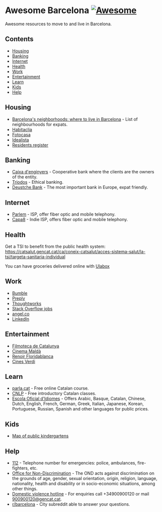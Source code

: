 # Awesome Barcelona [![Awesome](https://awesome.re/badge.svg)](https://awesome.re)

Awesome resources to move to and live in Barcelona.

<!--lint disable awesome-list-item-->
<!-- START doctoc generated TOC please keep comment here to allow auto update -->
<!-- DON'T EDIT THIS SECTION, INSTEAD RE-RUN doctoc TO UPDATE -->
## Contents

- [Housing](#housing)
- [Banking](#banking)
- [Internet](#internet)
- [Health](#health)
- [Work](#work)
- [Entertainment](#entertainment)
- [Learn](#learn)
- [Kids](#kids)
- [Help](#help)

<!-- END doctoc generated TOC please keep comment here to allow auto update -->
<!--lint enable awesome-list-item-->

## Housing

- [Barcelona's neighborhoods: where to live in Barcelona](https://www.expatica.com/es/moving/location/where-to-live-in-barcelona-101435/) - List of neighbourhoods for expats.
- [Habitaclia](https://english.habitaclia.com/rent-home-in-barcelona/province_barcelona-barcelones-area_6/buscardistrito.htm)
- [Fotocasa](https://www.fotocasa.es/en/rental/homes/barcelona-capital/all-zones/l?latitude=41.3854&longitude=2.1775&combinedLocationIds=724,9,8,232,376,8019,0,0,0)
- [Idealista](https://www.idealista.com/en/alquiler-viviendas/barcelona-barcelona/)
- [Residents register](https://ajuntament.barcelona.cat/novaciutadania/en/residents-register)

## Banking

- [Caixa d'enginyers](https://www.caixaenginyers.com/) - Cooperative bank where the clients are the owners of the entity.
- [Triodos](https://www.triodos.es/) - Ethical banking.
- [Deustche Bank](https://www.deutsche-bank.es/pbc/data/en/en-index.html) - The most important bank in Europe, expat friendly.

## Internet

- [Parlem](https://parlem.com/en/) - ISP, offer fiber optic and mobile telephony.
- [Capa8](https://capa8.net/en/) - Indie ISP, offers fiber optic and mobile telephony.

## Health

Get a TSI to benefit from the public health system: <https://catsalut.gencat.cat/ca/coneix-catsalut/acces-sistema-salut/la-tsi/targeta-sanitaria-individual>

You can have groceries delivered online with [Ulabox](https://www.ulabox.com/en)

## Work

- [Bumble](https://bumble.com/jobs?location=Barcelona%2C%20BC%2C%20ES)
- [Preply](https://preply.com/en/careers?location=Barcelona%2C+Spain#vacancies)
- [Thoughtworks](https://www.thoughtworks.com/careers/jobs)
- [Stack Overflow jobs](https://stackoverflow.com/jobs?l=Barcelona%2C+Spain&d=20&u=Km)
- [angel.co](https://angel.co/location/barcelona)
- [LinkedIn](https://www.linkedin.com/jobs/jobs-in-barcelona)

## Entertainment

- [Filmoteca de Catalunya](https://www.filmoteca.cat/web/ca/view-agenda-setmanal)
- [Cinema Maldà](http://www.cinemamalda.com/cartelera-dia-dia/)
- [Renoir Floridablanca](https://www.cinesrenoir.com/cine/renoir-floridablanca/cartelera/)
- [Cines Verdi](https://barcelona.cines-verdi.com/cartelera)

## Learn

- [parla.cat](https://www.parla.cat/pres_catalaenlinia/AppPHP/login/index.php?lang=en) - Free online Catalan course.
- [CNLP](https://www.cpnl.cat/cursos-de-catala/cursos-generals/) - Free introductory Catalan classes.
- [Escola Oficial d'Idiomes](https://www.eoibd.cat/en/) - Offers Arabic, Basque, Catalan, Chinese, Dutch, English, French, German, Greek, Italian, Japanese, Korean, Portuguese, Russian, Spanish and other languages for public prices.

## Kids

- [Map of public kindergartens](https://w33.bcn.cat/planolBCN/en/guia/act/municipal-escoles-bressol-D020/angle/44.4/position/430916,4583697/)

## Help

- [112](https://112.gencat.cat/es/el-112/que-es-el-112/index.html) - Telephone number for emergencies: police, ambulances, fire-fighters, etc.
- [Office for Non-Discrimination](https://ajuntament.barcelona.cat/lgtbi/en/services/office-non-discrimination-0) - The OND acts against discrimination on the grounds of age, gender, sexual orientation, origin, religion, language, nationality, health and disability or in socio-economic situations, among other things.
- [Domestic violence hotline](https://dones.gencat.cat/ca/ambits/violencia_masclista/recursos_atencio/telefon_900/) - For enquiries call +34900900120 or mail 900900120@gencat.cat.
- [r/barcelona](http://reddit.com/r/barcelona) - City subreddit able to answer your questions.
